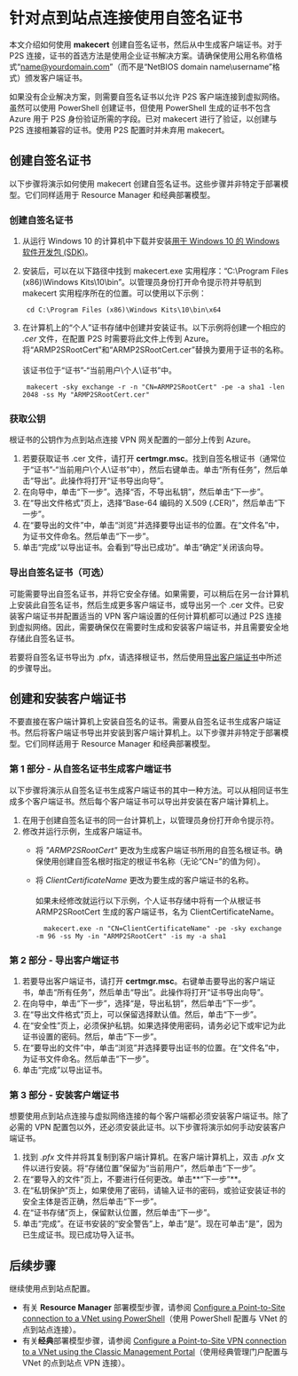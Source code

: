 <properties
    pageTitle="创建点到站点连接的自签名证书：Azure | Azure"
    description="本文包含在 Windows 10 上使用 makecert 创建自签名证书的步骤。"
    services="vpn-gateway"
    documentationcenter="na"
    author="cherylmc"
    manager="timlt"
    editor=""
    tags="azure-resource-manager" />
<tags
    ms.assetid="27b99f7c-50dc-4f88-8a6e-d60080819a43"
    ms.service="vpn-gateway"
    ms.devlang="na"
    ms.topic="article"
    ms.tgt_pltfrm="na"
    ms.workload="infrastructure-services"
    ms.date="02/15/2017"
    wacn.date="03/03/2017"
    ms.author="cherylmc" />

# 针对点到站点连接使用自签名证书
本文介绍如何使用 **makecert** 创建自签名证书，然后从中生成客户端证书。对于 P2S 连接，证书的首选方法是使用企业证书解决方案。请确保使用公用名称值格式“name@yourdomain.com”（而不是“NetBIOS domain name\\username”格式）颁发客户端证书。

如果没有企业解决方案，则需要自签名证书以允许 P2S 客户端连接到虚拟网络。虽然可以使用 PowerShell 创建证书，但使用 PowerShell 生成的证书不包含 Azure 用于 P2S 身份验证所需的字段。已对 makecert 进行了验证，以创建与 P2S 连接相兼容的证书。使用 P2S 配置时并未弃用 makecert。

## 创建自签名证书
以下步骤将演示如何使用 makecert 创建自签名证书。这些步骤并非特定于部署模型。它们同样适用于 Resource Manager 和经典部署模型。

### 创建自签名证书
1. 从运行 Windows 10 的计算机中下载并安装[用于 Windows 10 的 Windows 软件开发包 (SDK)](https://dev.windows.com/downloads/windows-10-sdk)。
2. 安装后，可以在以下路径中找到 makecert.exe 实用程序：“C:\\Program Files (x86)\\Windows Kits\\10\\bin<arch>”。以管理员身份打开命令提示符并导航到 makecert 实用程序所在的位置。可以使用以下示例：

		cd C:\Program Files (x86)\Windows Kits\10\bin\x64

3. 在计算机上的“个人”证书存储中创建并安装证书。以下示例将创建一个相应的 *.cer* 文件，在配置 P2S 时需要将此文件上传到 Azure。将“ARMP2SRootCert”和“ARMP2SRootCert.cer”替换为要用于证书的名称。<br><br>该证书位于“证书”-“当前用户\\个人\\证书”中。
   
        makecert -sky exchange -r -n "CN=ARMP2SRootCert" -pe -a sha1 -len 2048 -ss My "ARMP2SRootCert.cer"

### <a name="rootpublickey"></a>获取公钥
根证书的公钥作为点到站点连接 VPN 网关配置的一部分上传到 Azure。

1. 若要获取证书 .cer 文件，请打开 **certmgr.msc**。找到自签名根证书（通常位于“证书”-“当前用户\\个人\\证书”中），然后右键单击。单击“所有任务”，然后单击“导出”。此操作将打开“证书导出向导”。
2. 在向导中，单击“下一步”。选择“否，不导出私钥”，然后单击“下一步”。
3. 在“导出文件格式”页上，选择“Base-64 编码的 X.509 (.CER)”，然后单击“下一步”。
4. 在“要导出的文件”中，单击“浏览”并选择要导出证书的位置。在“文件名”中，为证书文件命名。然后单击“下一步”。
5. 单击“完成”以导出证书。会看到“导出已成功”。单击“确定”关闭该向导。

### 导出自签名证书（可选）
可能需要导出自签名证书，并将它安全存储。如果需要，可以稍后在另一台计算机上安装此自签名证书，然后生成更多客户端证书，或导出另一个 .cer 文件。已安装客户端证书并配置适当的 VPN 客户端设置的任何计算机都可以通过 P2S 连接到虚拟网络。因此，需要确保仅在需要时生成和安装客户端证书，并且需要安全地存储此自签名证书。

若要将自签名证书导出为 .pfx，请选择根证书，然后使用[导出客户端证书](#clientkey)中所述的步骤导出。

## 创建和安装客户端证书
不要直接在客户端计算机上安装自签名的证书。需要从自签名证书生成客户端证书。然后将客户端证书导出并安装到客户端计算机上。以下步骤并非特定于部署模型。它们同样适用于 Resource Manager 和经典部署模型。

### 第 1 部分 - 从自签名证书生成客户端证书
以下步骤将演示从自签名证书生成客户端证书的其中一种方法。可以从相同证书生成多个客户端证书。然后每个客户端证书可以导出并安装在客户端计算机上。

1. 在用于创建自签名证书的同一台计算机上，以管理员身份打开命令提示符。
2. 修改并运行示例，生成客户端证书。
	* 将 *"ARMP2SRootCert"* 更改为生成客户端证书所用的自签名根证书。确保使用创建自签名根时指定的根证书名称（无论“CN=”的值为何）。
	* 将 *ClientCertificateName* 更改为要生成的客户端证书的名称。<br><br>如果未经修改就运行以下示例，个人证书存储中将有一个从根证书 ARMP2SRootCert 生成的客户端证书，名为 ClientCertificateName。

			makecert.exe -n "CN=ClientCertificateName" -pe -sky exchange -m 96 -ss My -in "ARMP2SRootCert" -is my -a sha1

### <a name="clientkey"></a>第 2 部分 - 导出客户端证书                                                                                                                        

1. 若要导出客户端证书，请打开 **certmgr.msc**。右键单击要导出的客户端证书，单击“所有任务”，然后单击“导出”。此操作将打开“证书导出向导”。
2. 在向导中，单击“下一步”，选择“是，导出私钥”，然后单击“下一步”。
3. 在“导出文件格式”页上，可以保留选择默认值。然后，单击“下一步”。
4. 在“安全性”页上，必须保护私钥。如果选择使用密码，请务必记下或牢记为此证书设置的密码。然后，单击“下一步”。
5. 在“要导出的文件”中，单击“浏览”并选择要导出证书的位置。在“文件名”中，为证书文件命名。然后单击“下一步”。
6. 单击“完成”以导出证书。

### 第 3 部分 - 安装客户端证书
想要使用点到站点连接与虚拟网络连接的每个客户端都必须安装客户端证书。除了必需的 VPN 配置包以外，还必须安装此证书。以下步骤将演示如何手动安装客户端证书。

1. 找到 *.pfx* 文件并将其复制到客户端计算机。在客户端计算机上，双击 *.pfx* 文件以进行安装。将“存储位置”保留为“当前用户”，然后单击“下一步”。
2. 在“要导入的文件”页上，不要进行任何更改。单击**“下一步”**。
3. 在“私钥保护”页上，如果使用了密码，请输入证书的密码，或验证安装证书的安全主体是否正确，然后单击“下一步”。
4. 在“证书存储”页上，保留默认位置，然后单击“下一步”。
5. 单击“完成”。在证书安装的“安全警告”上，单击“是”。现在可单击“是”，因为已生成证书。现已成功导入证书。

## 后续步骤
继续使用点到站点配置。

* 有关 **Resource Manager** 部署模型步骤，请参阅 [Configure a Point-to-Site connection to a VNet using PowerShell](/documentation/articles/vpn-gateway-howto-point-to-site-rm-ps/)（使用 PowerShell 配置与 VNet 的点到站点连接）。
* 有关**经典**部署模型步骤，请参阅 [Configure a Point-to-Site VPN connection to a VNet using the Classic Management Portal](/documentation/articles/vpn-gateway-point-to-site-create/)（使用经典管理门户配置与 VNet 的点到站点 VPN 连接）。

<!---HONumber=Mooncake_0227_2017-->
<!--Update_Description: wording update-->